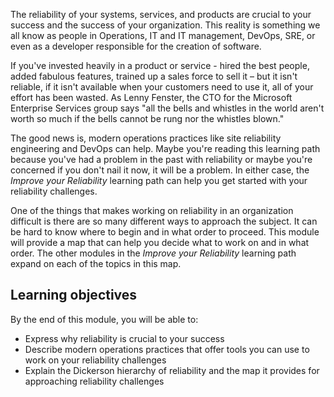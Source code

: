 The reliability of your systems, services, and products are crucial to your
success and the success of your organization. This reality is something we
all know as people in Operations, IT and IT management, DevOps, SRE, or
even as a developer responsible for the creation of software.

If you've invested heavily in a product or service - hired the best people,
added fabulous features, trained up a sales force to sell it – but it isn't
reliable, if it isn't available when your customers need to use it, all of
your effort has been wasted. As Lenny Fenster, the CTO for the Microsoft
Enterprise Services group says "all the bells and whistles in the world
aren't worth so much if the bells cannot be rung nor the whistles blown."

The good news is, modern operations practices like site reliability
engineering and DevOps can help. Maybe you're reading this learning path
because you've had a problem in the past with reliability or maybe you're
concerned if you don't nail it now, it will be a problem. In either case,
the _Improve your Reliability_ learning path can help you get started with
your reliability challenges.

One of the things that makes working on reliability in an organization
difficult is there are so many different ways to approach the subject. It
can be hard to know where to begin and in what order to proceed. This
module will provide a map that can help you decide what to work on and in
what order. The other modules in the _Improve your Reliability_ learning
path expand on each of the topics in this map.

## Learning objectives

By the end of this module, you will be able to:

-   Express why reliability is crucial to your success
-   Describe modern operations practices that offer tools you can use to
    work on your reliability challenges
-   Explain the Dickerson hierarchy of reliability and the map it provides
    for approaching reliability challenges
